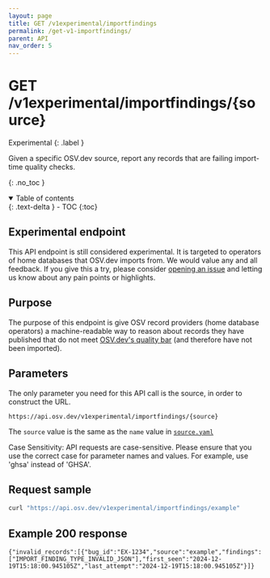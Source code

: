 ```yaml
---
layout: page
title: GET /v1experimental/importfindings
permalink: /get-v1-importfindings/
parent: API
nav_order: 5
---
```

# GET /v1experimental/importfindings/{source}
Experimental
{: .label }

Given a specific OSV.dev source, report any records that are failing import-time quality checks.

{: .no_toc }

<details open markdown="block">
  <summary>
    Table of contents
  </summary>
  {: .text-delta }
- TOC
{:toc}
</details>

## Experimental endpoint

This API endpoint is still considered experimental. It is targeted to operators
of home databases that OSV.dev imports from. We would value any and all
feedback. If you give this a try, please consider [opening an
issue](https://github.com/google/osv.dev/issues/new) and letting us know about
any pain points or highlights.

## Purpose

The purpose of this endpoint is give OSV record providers (home database
operators) a machine-readable way to reason about records they have published that
do not meet [OSV.dev's quality bar](data_quality.html) (and therefore have not been imported).

## Parameters

The only parameter you need for this API call is the source, in order to construct the URL.

`https://api.osv.dev/v1experimental/importfindings/{source}`

The `source` value is the same as the `name` value in [`source.yaml`](https://github.com/google/osv.dev/blob/master/source.yaml)

Case Sensitivity: API requests are case-sensitive. Please ensure that you use the correct case for parameter names and values. For example, use 'ghsa' instead of 'GHSA'.

## Request sample

```bash
curl "https://api.osv.dev/v1experimental/importfindings/example"
```

## Example 200 response

```
{"invalid_records":[{"bug_id":"EX-1234","source":"example","findings":["IMPORT_FINDING_TYPE_INVALID_JSON"],"first_seen":"2024-12-19T15:18:00.945105Z","last_attempt":"2024-12-19T15:18:00.945105Z"}]}
```
